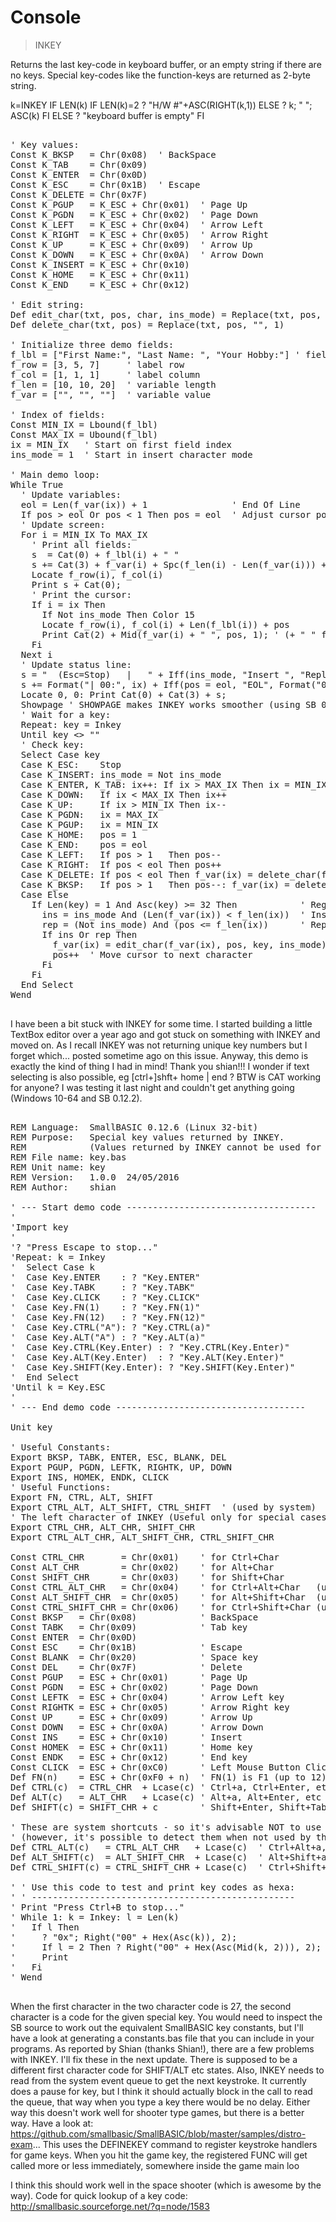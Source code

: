 # Console

> INKEY

Returns the last key-code in keyboard buffer, or an empty string if there are no keys. Special key-codes like the function-keys are returned as 2-byte string.


k=INKEY
IF LEN(k)
  IF LEN(k)=2
    ? "H/W #"+ASC(RIGHT(k,1))
  ELSE
    ? k; " "; ASC(k)
  FI
ELSE
  ? "keyboard buffer is empty"
FI

<pre>

' Key values:
Const K_BKSP   = Chr(0x08)  ' BackSpace
Const K_TAB    = Chr(0x09)
Const K_ENTER  = Chr(0x0D)
Const K_ESC    = Chr(0x1B)  ' Escape
Const K_DELETE = Chr(0x7F)
Const K_PGUP   = K_ESC + Chr(0x01)  ' Page Up
Const K_PGDN   = K_ESC + Chr(0x02)  ' Page Down
Const K_LEFT   = K_ESC + Chr(0x04)  ' Arrow Left
Const K_RIGHT  = K_ESC + Chr(0x05)  ' Arrow Right
Const K_UP     = K_ESC + Chr(0x09)  ' Arrow Up
Const K_DOWN   = K_ESC + Chr(0x0A)  ' Arrow Down
Const K_INSERT = K_ESC + Chr(0x10)
Const K_HOME   = K_ESC + Chr(0x11)
Const K_END    = K_ESC + Chr(0x12)

' Edit string:
Def edit_char(txt, pos, char, ins_mode) = Replace(txt, pos, char, ins_mode = 0)
Def delete_char(txt, pos) = Replace(txt, pos, "", 1)

' Initialize three demo fields:
f_lbl = ["First Name:", "Last Name: ", "Your Hobby:"] ' field label
f_row = [3, 5, 7]     ' label row
f_col = [1, 1, 1]     ' label column
f_len = [10, 10, 20]  ' variable length
f_var = ["", "", ""]  ' variable value

' Index of fields:
Const MIN_IX = Lbound(f_lbl)
Const MAX_IX = Ubound(f_lbl)
ix = MIN_IX   ' Start on first field index
ins_mode = 1  ' Start in insert character mode

' Main demo loop:
While True
  ' Update variables:
  eol = Len(f_var(ix)) + 1                ' End Of Line
  If pos > eol Or pos < 1 Then pos = eol  ' Adjust cursor pos on new field
  ' Update screen:
  For i = MIN_IX To MAX_IX
    ' Print all fields:
    s  = Cat(0) + f_lbl(i) + " "
    s += Cat(3) + f_var(i) + Spc(f_len(i) - Len(f_var(i))) + " " ' + eol
    Locate f_row(i), f_col(i)
    Print s + Cat(0);
    ' Print the cursor:
    If i = ix Then
      If Not ins_mode Then Color 15
      Locate f_row(i), f_col(i) + Len(f_lbl(i)) + pos
      Print Cat(2) + Mid(f_var(i) + " ", pos, 1); ' (+ " " for eol)
    Fi
  Next i
  ' Update status line:
  s = "  (Esc=Stop)   |   " + Iff(ins_mode, "Insert ", "Replace") + Spc(3)
  s += Format("| 00:", ix) + Iff(pos = eol, "EOL", Format("000", pos)) + Spc(1)
  Locate 0, 0: Print Cat(0) + Cat(3) + s;
  Showpage ' SHOWPAGE makes INKEY works smoother (using SB 0.12.2)
  ' Wait for a key:
  Repeat: key = Inkey
  Until key <> ""
  ' Check key:
  Select Case key
  Case K_ESC:    Stop
  Case K_INSERT: ins_mode = Not ins_mode
  Case K_ENTER, K_TAB: ix++: If ix > MAX_IX Then ix = MIN_IX
  Case K_DOWN:   If ix < MAX_IX Then ix++
  Case K_UP:     If ix > MIN_IX Then ix--
  Case K_PGDN:   ix = MAX_IX
  Case K_PGUP:   ix = MIN_IX
  Case K_HOME:   pos = 1
  Case K_END:    pos = eol
  Case K_LEFT:   If pos > 1   Then pos--
  Case K_RIGHT:  If pos < eol Then pos++
  Case K_DELETE: If pos < eol Then f_var(ix) = delete_char(f_var(ix), pos)
  Case K_BKSP:   If pos > 1   Then pos--: f_var(ix) = delete_char(f_var(ix), pos)
  Case Else
    If Len(key) = 1 And Asc(key) >= 32 Then            ' Regular character?
      ins = ins_mode And (Len(f_var(ix)) < f_len(ix))  ' Insert mode
      rep = (Not ins_mode) And (pos <= f_len(ix))      ' Replace mode
      If ins Or rep Then
        f_var(ix) = edit_char(f_var(ix), pos, key, ins_mode)
        pos++  ' Move cursor to next character
      Fi
    Fi
  End Select
Wend

</pre>

I have been a bit stuck with INKEY for some time. I started building a little TextBox editor over a year ago and got stuck on something with INKEY and moved on. As I recall INKEY was not returning unique key numbers but I forget which... posted sometime ago on this issue.
Anyway, this demo is exactly the kind of thing I had in mind! Thank you shian!!!
I wonder if text selecting is also possible, eg [ctrl+]shft+ home | end ?
BTW is CAT working for anyone? I was testing it last night and couldn't get anything going (Windows 10-64 and SB 0.12.2).
<pre>

REM Language:  SmallBASIC 0.12.6 (Linux 32-bit)
REM Purpose:   Special key values returned by INKEY.
REM            (Values returned by INKEY cannot be used for DEFINEKEY).
REM File name: key.bas
REM Unit name: key
REM Version:   1.0.0  24/05/2016
REM Author:    shian

' --- Start demo code ------------------------------------
'
'Import key
'
'? "Press Escape to stop..."
'Repeat: k = Inkey
'  Select Case k
'  Case Key.ENTER    : ? "Key.ENTER"
'  Case Key.TABK     : ? "Key.TABK"
'  Case Key.CLICK    : ? "Key.CLICK"
'  Case Key.FN(1)    : ? "Key.FN(1)"
'  Case Key.FN(12)   : ? "Key.FN(12)"
'  Case Key.CTRL("A"): ? "Key.CTRL(a)"
'  Case Key.ALT("A") : ? "Key.ALT(a)"
'  Case Key.CTRL(Key.Enter) : ? "Key.CTRL(Key.Enter)"
'  Case Key.ALT(Key.Enter)  : ? "Key.ALT(Key.Enter)"
'  Case Key.SHIFT(Key.Enter): ? "Key.SHIFT(Key.Enter)"
'  End Select
'Until k = Key.ESC
'
' --- End demo code ------------------------------------

Unit key

' Useful Constants:
Export BKSP, TABK, ENTER, ESC, BLANK, DEL
Export PGUP, PGDN, LEFTK, RIGHTK, UP, DOWN 
Export INS, HOMEK, ENDK, CLICK
' Useful Functions:
Export FN, CTRL, ALT, SHIFT
Export CTRL_ALT, ALT_SHIFT, CTRL_SHIFT  ' (used by system)
' The left character of INKEY (Useful only for special cases):
Export CTRL_CHR, ALT_CHR, SHIFT_CHR
Export CTRL_ALT_CHR, ALT_SHIFT_CHR, CTRL_SHIFT_CHR

Const CTRL_CHR       = Chr(0x01)    ' for Ctrl+Char
Const ALT_CHR        = Chr(0x02)    ' for Alt+Char
Const SHIFT_CHR      = Chr(0x03)    ' for Shift+Char
Const CTRL_ALT_CHR   = Chr(0x04)    ' for Ctrl+Alt+Char   (used by system)
Const ALT_SHIFT_CHR  = Chr(0x05)    ' for Alt+Shift+Char  (used by system)
Const CTRL_SHIFT_CHR = Chr(0x06)    ' for Ctrl+Shift+Char (used by system)
Const BKSP   = Chr(0x08)            ' BackSpace
Const TABK   = Chr(0x09)            ' Tab key
Const ENTER  = Chr(0x0D)
Const ESC    = Chr(0x1B)            ' Escape
Const BLANK  = Chr(0x20)            ' Space key
Const DEL    = Chr(0x7F)            ' Delete
Const PGUP   = ESC + Chr(0x01)      ' Page Up
Const PGDN   = ESC + Chr(0x02)      ' Page Down
Const LEFTK  = ESC + Chr(0x04)      ' Arrow Left key
Const RIGHTK = ESC + Chr(0x05)      ' Arrow Right key
Const UP     = ESC + Chr(0x09)      ' Arrow Up
Const DOWN   = ESC + Chr(0x0A)      ' Arrow Down
Const INS    = ESC + Chr(0x10)      ' Insert
Const HOMEK  = ESC + Chr(0x11)      ' Home key
Const ENDK   = ESC + Chr(0x12)      ' End key
Const CLICK  = ESC + Chr(0xC0)      ' Left Mouse Button Click
Def FN(n)    = ESC + Chr(0xF0 + n)  ' FN(1) is F1 (up to 12).
Def CTRL(c)  = CTRL_CHR  + Lcase(c) ' Ctrl+a, Ctrl+Enter, etc
Def ALT(c)   = ALT_CHR   + Lcase(c) ' Alt+a, Alt+Enter, etc
Def SHIFT(c) = SHIFT_CHR + c        ' Shift+Enter, Shift+Tab, etc

' These are system shortcuts - so it's advisable NOT to use them at all!
' (however, it's possible to detect them when not used by the system).
Def CTRL_ALT(c)   = CTRL_ALT_CHR   + Lcase(c)  ' Ctrl+Alt+a, etc
Def ALT_SHIFT(c)  = ALT_SHIFT_CHR  + Lcase(c)  ' Alt+Shift+a, etc
Def CTRL_SHIFT(c) = CTRL_SHIFT_CHR + Lcase(c)  ' Ctrl+Shift+a, etc

' ' Use this code to test and print key codes as hexa:
' ' --------------------------------------------------
' Print "Press Ctrl+B to stop..."
' While 1: k = Inkey: l = Len(k)
'   If l Then
'     ? "0x"; Right("00" + Hex(Asc(k)), 2);
'     If l = 2 Then ? Right("00" + Hex(Asc(Mid(k, 2))), 2);
'     Print
'   Fi
' Wend

</pre>

When the first character in the two character code is 27, the second character is a code for the given special key. You would need to inspect the SB source to work out the equivalent SmallBASIC key constants, but I'll have a look at generating a constants.bas file that you can include in your programs.
As reported by Shian (thanks Shian!), there are a few problems with INKEY. I'll fix these in the next update. There is supposed to be a different first character code for SHIFT/ALT etc states.
Also, INKEY needs to read from the system event queue to get the next keystroke. It currently does a pause for key, but I think it should actually block in the call to read the queue, that way when you type a key there would be no delay. Either way this doesn't work well for shooter type games, but there is a better way. Have a look at:
https://github.com/smallbasic/SmallBASIC/blob/master/samples/distro-exam...
This uses the DEFINEKEY command to register keystroke handlers for game keys. When you hit the game key, the registered FUNC will get called more or less immediately, somewhere inside the game main loo<p>I think this should work well in the space shooter (which is awesome by the way).
Code for quick lookup of a key code:
http://smallbasic.sourceforge.net/?q=node/1583
